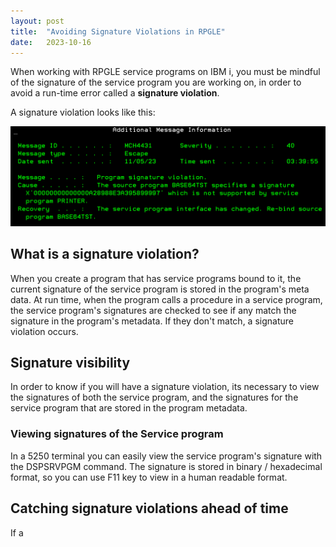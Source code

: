 ```yaml
---
layout: post
title:  "Avoiding Signature Violations in RPGLE"
date:   2023-10-16
---
```

When working with RPGLE service programs on IBM i, you must be mindful of the signature of the service program you are working on, in order to avoid a run-time error called a **signature violation**.

A signature violation looks like this:

![Signature Violation Error](/assets/images/Signatures.png)

## What is a signature violation?

When you create a program that has service programs bound to it, the current signature of the service program is stored in the program's meta data.  At run time, when the program calls a procedure in a service program, the service program's signatures are checked to see if any match the signature in the program's metadata.  If they don't match, a signature violation occurs.

## Signature visibility
In order to know if you will have a signature violation, its necessary to view the signatures of both the service program, and the signatures for the service program that are stored in the program metadata.

### Viewing signatures of the Service program

In a 5250 terminal you can easily view the service program's signature with the DSPSRVPGM command.  The signature is stored in binary / hexadecimal format, so you can use F11 key to view in a human readable format.



## Catching signature violations ahead of time

If a